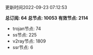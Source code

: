 更新时间2022-09-23 07:12:53

**总订阅: 64**
**总节点: 10053**
**有效节点: 2114**
- trojan节点: 74
- ss节点: 225
- v2ray节点: 1809
- ssr节点: 6
